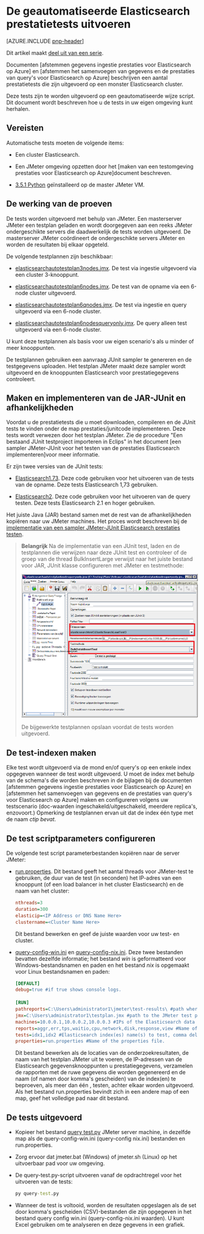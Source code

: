 
<properties
   pageTitle="Met de geautomatiseerde Elasticsearch prestatietests | Microsoft Azure"
   description="Beschrijving van hoe u de prestatietests in uw eigen omgeving uitvoeren kunt."
   services=""
   documentationCenter="na"
   authors="dragon119"
   manager="bennage"
   editor=""
   tags=""/>

<tags
   ms.service="guidance"
   ms.devlang="na"
   ms.topic="article"
   ms.tgt_pltfrm="na"
   ms.workload="na"
   ms.date="09/22/2016"
   ms.author="masashin"/>
   
# <a name="running-the-automated-elasticsearch-performance-tests"></a>De geautomatiseerde Elasticsearch prestatietests uitvoeren

[AZURE.INCLUDE [pnp-header](../../includes/guidance-pnp-header-include.md)]

Dit artikel maakt [deel uit van een serie](guidance-elasticsearch.md). 

Documenten [afstemmen gegevens ingestie prestaties voor Elasticsearch op Azure] en [afstemmen het samenvoegen van gegevens en de prestaties van query's voor Elasticsearch op Azure] beschrijven een aantal prestatietests die zijn uitgevoerd op een monster Elasticsearch cluster.

Deze tests zijn te worden uitgevoerd op een geautomatiseerde wijze script. Dit document wordt beschreven hoe u de tests in uw eigen omgeving kunt herhalen.

## <a name="prerequisites"></a>Vereisten

Automatische tests moeten de volgende items:

-  Een cluster Elasticsearch.

- Een JMeter omgeving opzetten door het [maken van een testomgeving prestaties voor Elasticsearch op Azure]document beschreven.

- [3.5.1 Python](https://www.python.org/downloads/release/python-351/) geïnstalleerd op de master JMeter VM.


## <a name="how-the-tests-work"></a>De werking van de proeven
De tests worden uitgevoerd met behulp van JMeter. Een masterserver JMeter een testplan geladen en wordt doorgegeven aan een reeks JMeter ondergeschikte servers die daadwerkelijk de tests worden uitgevoerd. De masterserver JMeter coördineert de ondergeschikte servers JMeter en worden de resultaten bij elkaar opgeteld.

De volgende testplannen zijn beschikbaar:

* [elasticsearchautotestplan3nodes.jmx](https://github.com/mspnp/azure-guidance/blob/master/ingestion-and-query-tests/templates/elasticsearchautotestplan3nodes.jmx). De test via ingestie uitgevoerd via een cluster 3-knooppunt.

* [elasticsearchautotestplan6nodes.jmx](https://github.com/mspnp/azure-guidance/blob/master/ingestion-and-query-tests/templates/elasticsearchautotestplan6nodes.jmx). De test van de opname via een 6-node cluster uitgevoerd.

* [elasticsearchautotestplan6qnodes.jmx](https://github.com/mspnp/azure-guidance/blob/master/ingestion-and-query-tests/templates/elasticsearchautotestplan6qnodes.jmx). De test via ingestie en query uitgevoerd via een 6-node cluster.

* [elasticsearchautotestplan6nodesqueryonly.jmx](https://github.com/mspnp/azure-guidance/blob/master/ingestion-and-query-tests/templates/elasticsearchautotestplan6nodesqueryonly.jmx). De query alleen test uitgevoerd via een 6-node cluster.


U kunt deze testplannen als basis voor uw eigen scenario's als u minder of meer knooppunten.

De testplannen gebruiken een aanvraag JUnit sampler te genereren en de testgegevens uploaden. Het testplan JMeter maakt deze sampler wordt uitgevoerd en de knooppunten Elasticsearch voor prestatiegegevens controleert.  

## <a name="building-and-deploying-the-junit-jar-and-dependencies"></a>Maken en implementeren van de JAR-JUnit en afhankelijkheden
Voordat u de prestatietests die u moet downloaden, compileren en de JUnit tests te vinden onder de map prestaties/junitcode implementeren. Deze tests wordt verwezen door het testplan JMeter. Zie de procedure "Een bestaand JUnit testproject importeren in Eclips" in het document [een sampler JMeter-JUnit voor het testen van de prestaties Elasticsearch implementeren]voor meer informatie.

Er zijn twee versies van de JUnit tests: 

- [Elasticsearch1.73](https://github.com/mspnp/azure-guidance/tree/master/ingestion-and-query-tests/junitcode/elasticsearch1.73). Deze code gebruiken voor het uitvoeren van de tests van de opname. Deze tests Elasticsearch 1,73 gebruiken.

- [Elasticsearch2](https://github.com/mspnp/azure-guidance/tree/master/ingestion-and-query-tests/junitcode/elasticsearch2). Deze code gebruiken voor het uitvoeren van de query testen. Deze tests Elasticsearch 2.1 en hoger gebruiken.

Het juiste Java (JAR) bestand samen met de rest van de afhankelijkheden kopiëren naar uw JMeter machines. Het proces wordt beschreven bij de [implementatie van een sampler JMeter-JUnit Elasticsearch prestaties testen][]. 

> **Belangrijk** Na de implementatie van een JUnit test, laden en de testplannen die verwijzen naar deze JUnit test en controleer of de groep van de thread BulkInsertLarge verwijst naar het juiste bestand voor JAR, JUnit klasse configureren met JMeter en testmethode:
> 
> ![](./media/guidance-elasticsearch/performance-tests-image1.png)
> 
> De bijgewerkte testplannen opslaan voordat de tests worden uitgevoerd.

## <a name="creating-the-test-indexes"></a>De test-indexen maken
Elke test wordt uitgevoerd via de mond en/of query's op een enkele index opgegeven wanneer de test wordt uitgevoerd. U moet de index met behulp van de schema's die worden beschreven in de bijlagen bij de documenten [afstemmen gegevens ingestie prestaties voor Elasticsearch op Azure] en [afstemmen het samenvoegen van gegevens en de prestaties van query's voor Elasticsearch op Azure] maken en configureren volgens uw testscenario (doc-waarden ingeschakeld/uitgeschakeld, meerdere replica's, enzovoort.) Opmerking de testplannen ervan uit dat de index één type met de naam *ctip bevat*.

## <a name="configuring-the-test-script-parameters"></a>De test scriptparameters configureren
De volgende test script parameterbestanden kopiëren naar de server JMeter:

* [run.properties](https://github.com/mspnp/azure-guidance/blob/master/ingestion-and-query-tests/run.properties). Dit bestand geeft het aantal threads voor JMeter-test te gebruiken, de duur van de test (in seconden) het IP-adres van een knooppunt (of een load balancer in het cluster Elasticsearch) en de naam van het cluster:

  ```ini
  nthreads=3
  duration=300
  elasticip=<IP Address or DNS Name Here>
  clustername=<Cluster Name Here>
  ```
  
  Dit bestand bewerken en geef de juiste waarden voor uw test- en cluster.

* [query-config-win.ini](https://github.com/mspnp/azure-guidance/blob/master/ingestion-and-query-tests/query-config-win.ini) en [query-config-nix.ini](https://github.com/mspnp/azure-guidance/blob/master/ingestion-and-query-tests/query-config-nix.ini). Deze twee bestanden bevatten dezelfde informatie; het bestand *win* is geformatteerd voor Windows-bestandsnamen en paden en het bestand *nix* is opgemaakt voor Linux bestandsnamen en paden:

  ```ini
  [DEFAULT]
  debug=true #if true shows console logs.

  [RUN]
  pathreports=C:\Users\administrator1\jmeter\test-results\ #path where tests results are saved.
  jmx=C:\Users\administrator1\testplan.jmx #path to the JMeter test plan.
  machines=10.0.0.1,10.0.0.2,10.0.0.3 #IPs of the Elasticsearch data nodes separated by commas.
  reports=aggr,err,tps,waitio,cpu,network,disk,response,view #Name of the reports separated by commas.
  tests=idx1,idx2 #Elasticsearch index(es) name(s) to test, comma delimited if more than one.
  properties=run.properties #Name of the properties file.
  ```

  Dit bestand bewerken als de locaties van de onderzoekresultaten, de naam van het testplan JMeter uit te voeren, de IP-adressen van de Elasticsearch gegevensknooppunten u prestatiegegevens, verzamelen de rapporten met de ruwe gegevens die worden gegenereerd en de naam (of namen door komma's gescheiden) van de index(en) te beproeven, als meer dan één , testen, achter elkaar worden uitgevoerd. Als het bestand run.properties bevindt zich in een andere map of een map, geef het volledige pad naar dit bestand.

## <a name="running-the-tests"></a>De tests uitgevoerd

* Kopieer het bestand [query test.py](https://github.com/mspnp/azure-guidance/blob/master/ingestion-and-query-tests/query-test.py) JMeter server machine, in dezelfde map als de query-config-win.ini (query-config nix.ini) bestanden en run.properties.

* Zorg ervoor dat jmeter.bat (Windows) of jmeter.sh (Linux) op het uitvoerbaar pad voor uw omgeving.

* De query-test.py-script uitvoeren vanaf de opdrachtregel voor het uitvoeren van de tests:

  ```cmd
  py query-test.py
  ```

* Wanneer de test is voltooid, worden de resultaten opgeslagen als de set door komma's gescheiden (CSV)-bestanden die zijn opgegeven in het bestand query config win.ini (query-config-nix.ini waarden). U kunt Excel gebruiken om te analyseren en deze gegevens in een grafiek.


[Optimaliseren gegevens ingestiedosiscoëfficiënten voor Elasticsearch op Azure]: guidance-elasticsearch-tuning-data-ingestion-performance.md
[Het samenvoegen van gegevens en de prestaties van query's voor Elasticsearch op Azure afstemmen]: guidance-elasticsearch-tuning-data-aggregation-and-query-performance.md
[Prestatietest omgeving voor Elasticsearch op Azure maken]: guidance-elasticsearch-creating-performance-testing-environment.md
[Implementatie van een Sampler JMeter-JUnit Elasticsearch prestaties testen]: guidance-elasticsearch-deploying-jmeter-junit-sampler.md

